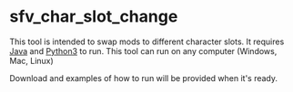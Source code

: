 # sfv_char_slot_change
This tool is intended to swap mods to different character slots.  It requires <a href="https://www.java.com/en/download/">Java</a> and <a href="https://www.python.org/downloads/">Python3</a> to run.  This tool can run on any computer (Windows, Mac, Linux)

Download and examples of how to run will be provided when it's ready.